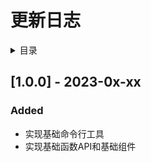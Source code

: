 
# 更新日志

<details >
  <summary>目录</summary>

  &emsp;&emsp;[[1.0.0] - 2023-0x-xx](#[100]---2023-0x-xx)<br/>
  &emsp;&emsp;&emsp;&emsp;[Added](#added)<br/>

</details>

## [1.0.0] - 2023-0x-xx

### Added

* 实现基础命令行工具
* 实现基础函数API和基础组件

